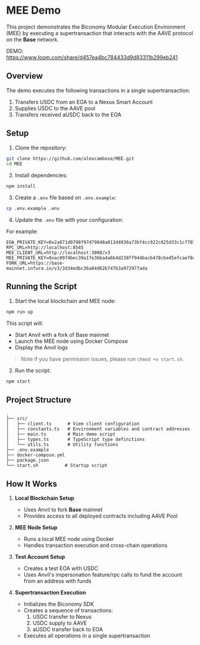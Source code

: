 # MEE Demo

This project demonstrates the Biconomy Modular Execution Environment (MEE) by executing a supertransaction that interacts with the AAVE protocol on the **Base** network.

DEMO: https://www.loom.com/share/d457ea4bc784433d9d83311b299eb241

## Overview

The demo executes the following transactions in a single supertransaction:

1. Transfers USDC from an EOA to a Nexus Smart Account
2. Supplies USDC to the AAVE pool
3. Transfers received aUSDC back to the EOA

## Setup

1. Clone the repository:

```bash
git clone https://github.com/alexcambose/MEE.git
cd MEE
```

2. Install dependencies:

```bash
npm install
```

3. Create a `.env` file based on `.env.example`:

```bash
cp .env.example .env
```

4. Update the `.env` file with your configuration:

For example:

```env
EOA_PRIVATE_KEY=0x2a871d0798f97d79848a013d4936a73bf4cc922c825d33c1cf7073dff6d409c6
RPC_URL=http://localhost:8545
MEE_CLIENT_URL=http://localhost:3000/v3
MEE_PRIVATE_KEY=0xac0974bec39a17e36ba4a6b4d238ff944bacb478cbed5efcae784d7bf4f2ff80
FORK_URL=https://base-mainnet.infura.io/v3/3d34edbc36a84d62b747b3a972977ada
```

## Running the Script

1. Start the local blockchain and MEE node:

```bash
npm run up
```

This script will:

- Start Anvil with a fork of Base mainnet
- Launch the MEE node using Docker Compose
- Display the Anvil logs

> Note if you have permission issues, please run `chmod +x start.sh`.

2. Run the script:

```bash
npm start
```

## Project Structure

```
.
├── src/
│   ├── client.ts      # Viem client configuration
│   ├── constants.ts   # Environment variables and contract addresses
│   ├── main.ts        # Main demo script
│   ├── types.ts       # TypeScript type definitions
│   └── utils.ts       # Utility functions
├── .env.example
├── docker-compose.yml
├── package.json
└── start.sh          # Startup script
```

## How It Works

1. **Local Blockchain Setup**

   - Uses Anvil to fork **Base** mainnet
   - Provides access to all deployed contracts including AAVE Pool

2. **MEE Node Setup**

   - Runs a local MEE node using Docker
   - Handles transaction execution and cross-chain operations

3. **Test Account Setup**

   - Creates a test EOA with USDC
   - Uses Anvil's impersonation feature/rpc calls to fund the account from an address with funds

4. **Supertransaction Execution**
   - Initializes the Biconomy SDK
   - Creates a sequence of transactions:
     1. USDC transfer to Nexus
     2. USDC supply to AAVE
     3. aUSDC transfer back to EOA
   - Executes all operations in a single supertransaction
